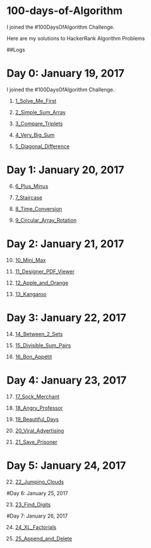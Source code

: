 # 100-days-of-Algorithm

I joined the #100DaysOfAlgorithm Challenge.

Here are my solutions to HackerRank Algorithm Problems

##Logs 

# Day 0: January 19, 2017 
I joined the #100DaysOfAlgorithm Challenge. 


1) [1_Solve_Me_First](Algorithms/1_solve-me-first.java)  

2) [2_Simple_Sum_Array](Algorithms/2_Simple_sum_array.java) 

3) [3_Compare_Triplets](Algorithms/3_compare_triplets.java) 

4) [4_Very_Big_Sum](Algorithms/4_Very_Big_Sum.java)

5) [5_Diagonal_Difference](Algorithms/5_diagonal_difference.java) 


# Day 1: January 20, 2017 

6) [6_Plus_Minus](Algorithms/6_Plus_minus.java) 

7) [7_Staircase](Algorithms/7_Staircase.java) 

8) [8_Time_Conversion](Algorithms/8_Time_Conversion.java) 

9) [9_Circular_Array_Rotation](Algorithms/9_Circular_Array_Rotation.java)

# Day 2: January 21, 2017

10) [10_Mini_Max](Algorithms/10_Mini_Max.java)

11) [11_Designer_PDF_Viewer](Algorithms/11_Designer_PDF_Viewer.java)

12) [12_Apple_and_Orange](Algorithms/12_Apple_and_Orange.java)

13) [13_Kangaroo](Algorithms/13_Kangaroo.java)

# Day 3: January 22, 2017

14) [14_Between_2_Sets](Algorithms/14_Between_2_Sets.java)

15) [15_Divisible_Sum_Pairs](Algorithms/15_Divisible_Sum_Pairs.java)

16) [16_Bon_Appétit](Algorithms/16_Bon_Appetit.java)

# Day 4: January 23, 2017

17) [17_Sock_Merchant](Algorithms/17_Sock_Merchant.java)

18) [18_Angry_Professor](Algorithms/18_Angry_Professor.java)

19) [19_Beautiful_Days](Algorithms/19_Beautiful_Days.java)

20) [20_Viral_Advertising](Algorithms/20_Viral_Advertising.java)

21) [21_Save_Prisoner](Algorithms/21_Save_Prisoner.java)

# Day 5: January 24, 2017

22) [22_Jumping_Clouds](Algorithms/22_Jumping_Clouds.java)

#Day 6: January 25, 2017

23) [23_Find_Digits](Algorithms/23_Find_Digits.java)

#Day 7: January 26, 2017

24) [24_XL_Factorials](Algorithms/24_XL_Factorials.java)

25) [25_Append_and_Delete](Algorithms/25_Append_and_Delete.java)

